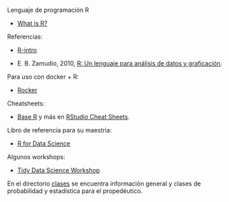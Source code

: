 Lenguaje de programación R

* [What is R?](https://www.r-project.org/about.html)

Referencias:

* [R-intro](https://cran.r-project.org/doc/manuals/R-intro.html)

* E. B. Zamudio, 2010, [R: Un lenguaje para análisis de datos y graficación](http://allman.rhon.itam.mx/~ebarrios/docs/porqueR.pdf). 

Para uso con docker + R:

* [Rocker](https://www.rocker-project.org/)

Cheatsheets:

* [Base R](https://www.rstudio.com/wp-content/uploads/2016/10/r-cheat-sheet-3.pdf) y más en [RStudio Cheat Sheets](https://www.rstudio.com/resources/cheatsheets/).

Libro de referencia para su maestría:

* [R for Data Science](https://r4ds.had.co.nz/)

Algunos workshops:

* [Tidy Data Science Workshop](https://tidy-ds.wjakethompson.com/)


En el directorio [clases](clases/) se encuentra información general y clases de probabilidad y estadística para el propedéutico.
